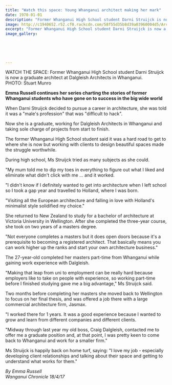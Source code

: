```yaml
---
title: "Watch this space: Young Whanganui architect making her mark"
date: 1970-01-01
description: "Former Whanganui High School student Darni Struijck is now a graduate architect at Dalgleish Architects in Whanganui..."
image: http://c1940652.r52.cf0.rackcdn.com/58f55d35b8d39a03960004d5/Architect-ex-stud-Darni-Struijck-WU-chron-story-18-April.jpg
excerpt: "Former Whanganui High School student Darni Struijck is now a graduate architect at Dalgleish Architects in Whanganui."
image_gallery:
    
    
    
    
    
---
```


<p><span>WATCH THE SPACE: Former Whanganui High School student Darni Struijck is now a graduate architect at Dalgleish Architects in Whanganui. <br />PHOTO: Stuart Munro</span></p>
<p><strong>Emma Russell continues her series charting the stories of former Whanganui students who have gone on to success in the big wide world</strong></p>
<p>When Darni Struijck decided to pursue a career in architecture, she was told it was a "male's profession" that was "difficult to hack".</p>
<p>Now she is a graduate, working for Dalgleish Architects in Whanganui and taking sole charge of projects from start to finish.</p>
<p>The former Whanganui High School student said it was a hard road to get to where she is now but working with clients to design beautiful spaces made the struggle worthwhile.</p>
<p>During high school, Ms Struijck tried as many subjects as she could.</p>
<p>"My mum told me to dip my toes in everything to figure out what I liked and eliminate what didn't click with me ... and it worked.</p>
<p>"I didn't know if I definitely wanted to get into architecture when I left school so I took a gap year and travelled to Holland, where I was born.</p>
<p>"Visiting all the European architecture and falling in love with Holland's minimalist style solidified my choice."</p>
<p>She returned to New Zealand to study for a bachelor of architecture at Victoria University in Wellington. After she completed the three-year course, she took on two years of a masters degree.</p>
<p>"Not everyone completes a masters but it does open doors because it's a prerequisite to becoming a registered architect. That basically means you can work higher up the ranks and start your own architecture business."</p>
<p>The 27-year-old completed her masters part-time from Whanganui while gaining work experience with Dalgleish.</p>
<p>"Making that leap from uni to employment can be really hard because employers like to take on people with experience, so working part-time before I finished studying gave me a big advantage," Ms Struijck said.</p>
<p>Two months before completing her masters she moved back to Wellington to focus on her final thesis, and was offered a job there with a large commercial architecture firm, Jasmax.</p>
<p>"I worked there for 1 years. It was a good experience because I wanted to grow and learn from different companies and different clients.</p>
<p>"Midway through last year my old boss, Craig Dalgleish, contacted me to offer me a graduate position and, at that point, I was pretty keen to come back to Whanganui and work for a smaller firm."</p>
<p>Ms Struijck is happily back on home turf, saying: "I love my job - especially developing client relationships and talking about their space and getting to understand what works for them."</p>
<p class="clear syndicator"><em>By Emma Russell</em><br /><em>Wanganui Chronicle 18/4/17&nbsp;</em></p>

